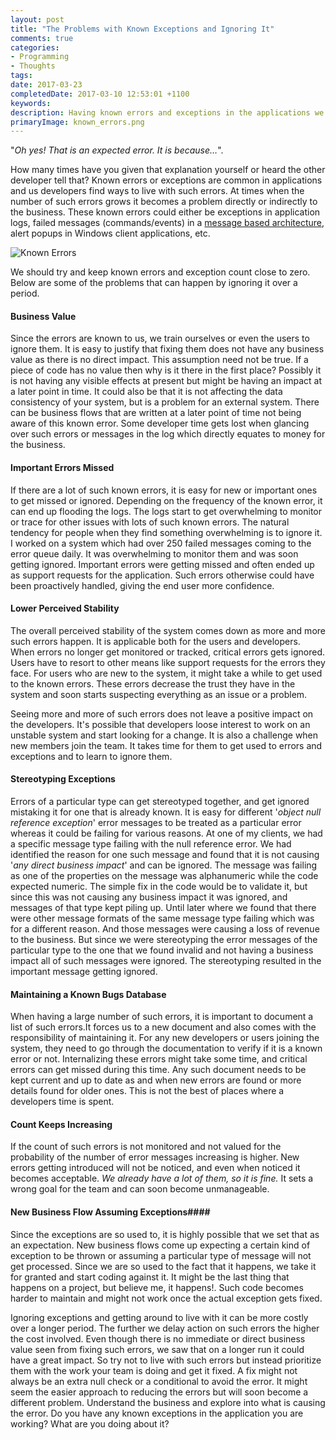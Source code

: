 ```yaml
---
layout: post
title: "The Problems with Known Exceptions and Ignoring It"
comments: true
categories: 
- Programming
- Thoughts
tags: 
date: 2017-03-23
completedDate: 2017-03-10 12:53:01 +1100
keywords: 
description: Having known errors and exceptions in the applications we develop and maintain can have a larger impact than we think.
primaryImage: known_errors.png
---
```


"*Oh yes! That is an expected error. It is because…*".

How many times have you given that explanation yourself or heard the other developer tell that? Known errors or exceptions are common in applications and us developers find ways to live with such errors. At times when the number of such errors grows it becomes a problem directly or indirectly to the business. These known errors could either be exceptions in application logs, failed messages (commands/events) in a [message based architecture](https://en.wikipedia.org/wiki/Event-driven_architecture), alert popups in Windows client applications, etc.

<img alt="Known Errors" src="{{site.images_root}}/known_errors.png" />  

We should try and keep known errors and exception count close to zero. Below are some of the problems that can happen by ignoring it over a period.

#### **Business Value** ####

Since the errors are known to us, we train ourselves or even the users to ignore them. It is easy to justify that fixing them does not have any business value as there is no direct impact. This assumption need not be true. If a piece of code has no value then why is it there in the first place? Possibly it is not having any visible effects at present but might be having an impact at a later point in time. It could also be that it is not affecting the data consistency of your system, but is a problem for an external system. There can be business flows that are written at a later point of time not being aware of this known error. Some developer time gets lost when glancing over such errors or messages in the log which directly equates to money for the business.

#### **Important Errors Missed** ####

If there are a lot of such known errors, it is easy for new or important ones to get missed or ignored. Depending on the frequency of the known error, it can end up flooding the logs. The logs start to get overwhelming to monitor or trace for other issues with lots of such known errors. The natural tendency for people when they find something overwhelming is to ignore it. I worked on a system which had over 250 failed messages coming to the error queue daily. It was overwhelming to monitor them and was soon getting ignored. Important errors were getting missed and often ended up as support requests for the application. Such errors otherwise could have been proactively handled, giving the end user more confidence.

#### **Lower Perceived Stability** ####

The overall perceived stability of the system comes down as more and more such errors happen. It is applicable both for the users and developers. When errors no longer get monitored or tracked, critical errors gets ignored. Users have to resort to other means like support requests for the errors they face. For users who are new to the system, it might take a while to get used to the known errors. These errors decrease the trust they have in the system and soon starts suspecting everything as an issue or a problem. 

Seeing more and more of such errors does not leave a positive impact on the developers. It's possible that developers loose interest to work on an unstable system and start looking for a change. It is also a challenge when new members join the team. It takes time for them to get used to errors and exceptions and to learn to ignore them. 

#### **Stereotyping Exceptions** ####

Errors of a particular type can get stereotyped together, and get ignored mistaking it for one that is already known. It is easy for different '*object null reference exception*' error messages to be treated as a particular error whereas it could be failing for various reasons. At one of my clients, we had a specific message type failing with the null reference error. We had identified the reason for one such message and found that it is not causing '*any direct business impact*' and can be ignored. The message was failing as one of the properties on the message was alphanumeric while the code expected numeric. The simple fix in the code would be to validate it, but since this was not causing any business impact it was ignored, and messages of that type kept piling up. Until later where we found that there were other message formats of the same message type failing which was for a different reason. And those messages were causing a loss of revenue to the business. But since we were stereotyping the error messages of the particular type to the one that we found invalid and not having a business impact all of such messages were ignored. The stereotyping resulted in the important message getting ignored.

#### **Maintaining a Known Bugs Database** ####

When having a large number of such errors, it is important to document a list of such errors.It forces us to a new document and also comes with the responsibility of maintaining it. For any new developers or users joining the system, they need to go through the documentation to verify if it is a known error or not. Internalizing these errors might take some time, and critical errors can get missed during this time. Any such document needs to be kept current and up to date as and when new errors are found or more details found for older ones. This is not the best of places where a developers time is spent.

#### **Count Keeps Increasing** ####

If the count of such errors is not monitored and not valued for the probability of the number of error messages increasing is higher. New errors getting introduced will not be noticed, and even when noticed it becomes acceptable. *We already have a lot of them, so it is fine.* It sets a wrong goal for the team and can soon become unmanageable.

#### **New Business Flow Assuming Exception**s####

Since the exceptions are so used to, it is highly possible that we set that as an expectation. New business flows come up expecting a certain kind of exception to be thrown or assuming a particular type of message will not get processed. Since we are so used to the fact that it happens, we take it for granted and start coding against it. It might be the last thing that happens on a project, but believe me, it happens!. Such code becomes harder to maintain and might not work once the actual exception gets fixed. 

Ignoring exceptions and getting around to live with it can be more costly over a longer period. The further we delay action on such errors the higher the cost involved. Even though there is no immediate or direct business value seen from fixing such errors, we saw that on a longer run it could have a great impact. So try not to live with such errors but instead prioritize them with the work your team is doing and get it fixed. A fix might not always be an extra null check or a conditional to avoid the error. It might seem the easier approach to reducing the errors but will soon become a different problem. Understand the business and explore into what is causing the error. Do you have any known exceptions in the application you are working? What are you doing about it?